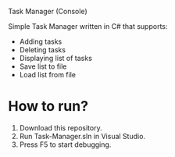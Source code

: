 Task Manager (Console)

Simple Task Manager written in C# that supports:

* Adding tasks
* Deleting tasks
* Displaying list of tasks
* Save list to file 
* Load list from file

# How to run?
1. Download this repository.
2. Run Task-Manager.sln in Visual Studio.
3. Press F5 to start debugging.
